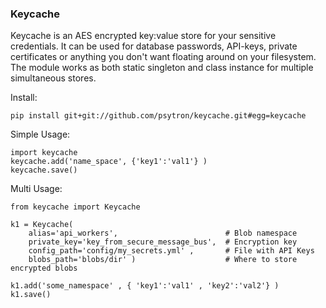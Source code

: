 ### Keycache
Keycache is an AES encrypted key:value store for your sensitive credentials. It can be used for database passwords, API-keys, private certificates or anything you don't want floating around on your filesystem. The module works as both static singleton and class instance for multiple simultaneous stores.


Install:
    
    pip install git+git://github.com/psytron/keycache.git#egg=keycache

Simple Usage:
    
    import keycache
    keycache.add('name_space', {'key1':'val1'} )
    keycache.save()


Multi Usage:
    
    from keycache import Keycache
      
    k1 = Keycache( 
        alias='api_workers',                        # Blob namespace
        private_key='key_from_secure_message_bus',  # Encryption key
        config_path='config/my_secrets.yml' ,       # File with API Keys
        blobs_path='blobs/dir' )                    # Where to store encrypted blobs
    
    k1.add('some_namespace' , { 'key1':'val1' , 'key2':'val2'} )
    k1.save() 

